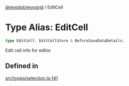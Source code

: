 [@revolist/revogrid](README.md) / EditCell

# Type Alias: EditCell

```ts
type EditCell: EditCellStore & BeforeSaveDataDetails;
```

Edit cell info for editor

## Defined in

[src/types/selection.ts:141](https://github.com/revolist/revogrid/blob/e3c4d102f429c82d34023490b300d210ef8d9573/src/types/selection.ts#L141)
